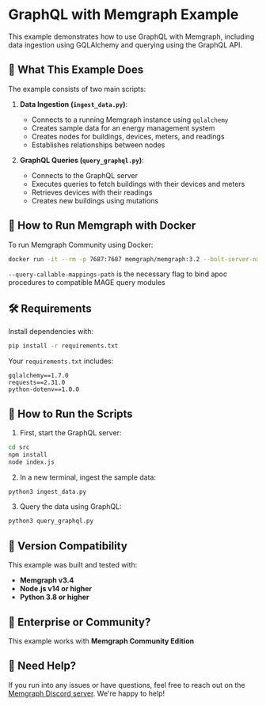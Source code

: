 # GraphQL with Memgraph Example

This example demonstrates how to use GraphQL with Memgraph, including data ingestion using GQLAlchemy and querying using the GraphQL API.

## 🧠 What This Example Does

The example consists of two main scripts:

1. **Data Ingestion (`ingest_data.py`)**:
   - Connects to a running Memgraph instance using `gqlalchemy`
   - Creates sample data for an energy management system
   - Creates nodes for buildings, devices, meters, and readings
   - Establishes relationships between nodes

2. **GraphQL Queries (`query_graphql.py`)**:
   - Connects to the GraphQL server
   - Executes queries to fetch buildings with their devices and meters
   - Retrieves devices with their readings
   - Creates new buildings using mutations

## 🚀 How to Run Memgraph with Docker

To run Memgraph Community using Docker:

```bash
docker run -it --rm -p 7687:7687 memgraph/memgraph:3.2 --bolt-server-name-for-init=Neo4j/5.2.0 --query-callable-mappings-path=/etc/memgraph/apoc_compatibility_mappings.json
```

`--query-callable-mappings-path` is the necessary flag to bind apoc procedures to compatible MAGE query modules

## 🛠 Requirements

Install dependencies with:

```bash
pip install -r requirements.txt
```

Your `requirements.txt` includes:
```
gqlalchemy==1.7.0
requests==2.31.0
python-dotenv==1.0.0
```

## 🧪 How to Run the Scripts

1. First, start the GraphQL server:
```bash
cd src
npm install
node index.js
```

2. In a new terminal, ingest the sample data:
```bash
python3 ingest_data.py
```

3. Query the data using GraphQL:
```bash
python3 query_graphql.py
```

## 🔖 Version Compatibility

This example was built and tested with:
- **Memgraph v3.4**
- **Node.js v14 or higher**
- **Python 3.8 or higher**

## 🏢 Enterprise or Community?

This example works with **Memgraph Community Edition**

## 🤝 Need Help?

If you run into any issues or have questions, feel free to reach out on the [Memgraph Discord server](https://discord.gg/memgraph). We're happy to help! 
